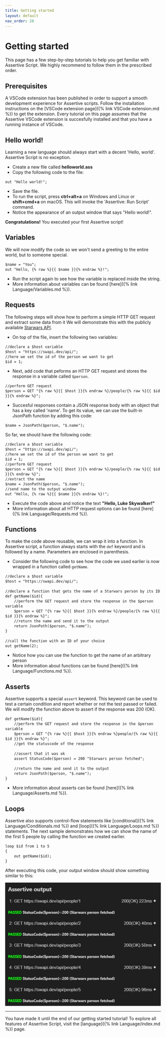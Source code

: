 ```yaml
---
title: Getting started
layout: default
nav_order: 20
---
```


# Getting started
This page has a few step-by-step tutorials to help you get familiar with Assertive Script. We highly recommend to follow them in the prescribed order.

## Prerequisites
A VSCode extension has been published in order to support a smooth development experience for Assertive scripts. 
Follow the installation instructions on the [VSCode extension page]({% link VSCode extension.md %}) to get the extension.
Every tutorial on this page assumes that the Assertive VSCode extension is succesfully installed and that you have a running instance of VSCode.

## Hello world!
Learning a new language should always start with a decent 'Hello, world'. Assertive Script is no exception. 
- Create a new file called **helloworld.ass**
- Copy the following code to the file:
```assertive
out "Hello world!";
```
- Save the file.
- To run the script, press **ctrl+alt+a** on Windows and Linux or **shift+cmd+a** on macOS. This will invoke the 'Assertive: Run Script' command.
- Notice the appearance of an output window that says "Hello world!".

**Congratulations!** You executed your first Assertive script!

## Variables
We will now modify the code so we won't send a greeting to the entire world, but to someone special.
```assertive
$name = "You";
out "Hello, {% raw %}{{ $name }}{% endraw %}!";
```
- Run the script again to see how the variable is replaced inside the string.
- More information about variables can be found [here]({% link Language/Variables.md %}).

## Requests
The following steps will show how to perform a simple HTTP GET request and extract some data from it
We will demonstrate this with the publicly available [Starwars API](https://swapi.dev). 
- On top of the file, insert the following two variables:
```assertive
//declare a $host variable
$host = "https://swapi.dev/api/";
//here we set the id of the person we want to get
$id = 1;
```
- Next, add code that peforms an HTTP GET request and stores the response in a variable called `$person`.
```assertive
//perform GET request
$person = GET "{% raw %}{{ $host }}{% endraw %}/people/{% raw %}{{ $id }}{% endraw %}";
```
- Succesful responses contain a JSON response body with an object that has a key called 'name'. To get its value, we can use the built-in JsonPath function by adding this code:
```assertive
$name = JsonPath($person, "$.name");
```
So far, we should have the following code:
```assertive
//declare a $host variable
$host = "https://swapi.dev/api/";
//here we set the id of the person we want to get
$id = 1;
//perform GET request
$person = GET "{% raw %}{{ $host }}{% endraw %}/people/{% raw %}{{ $id }}{% endraw %}";
//extract the name
$name = JsonPath($person, "$.name");
//send name to the output window
out "Hello, {% raw %}{{ $name }}{% endraw %}!";
```
- Execute the code above and notice  the text **"Hello, Luke Skywalker!"**
- More information about all HTTP request options can be found [here]({% link Language/Requests.md %}).

## Functions
To make the code above reusable, we can wrap it into a function. In Assertive script, a function always starts with the `def` keyword and is followed by a name. Parameters are enclosed in parenthesis.
- Consider the following code to see how the code we used earlier is now wrapped in a function called `getName`.

```assertive
//declare a $host variable
$host = "https://swapi.dev/api/";

//declare a function that gets the name of a Starwars person by its ID
def getName($id){
    //perform the GET request and store the response in the $person variable
    $person = GET "{% raw %}{{ $host }}{% endraw %}/people/{% raw %}{{ $id }}{% endraw %}";
    //return the name and send it to the output
    return JsonPath($person, "$.name"); 
}

//call the function with an ID of your choice
out getName(2);
```
- Notice how you can use the function to get the name of an arbitrary person
- More information about functions can be found [here]({% link Language/Functions.md %}).

## Asserts
Assertive supports a special `assert` keyword. This keyword can be used to test a certain condition and report whether or not the test passed or failed. We will modify the function above to assert if the response was 200 (OK).
```assertive
def getName($id){
    //perform the GET request and store the response in the $person variable
    $person = GET "{% raw %}{{ $host }}{% endraw %}people/{% raw %}{{ $id }}{% endraw %}";
    //get the statuscode of the response
    
    //assert that it was ok
    assert StatusCode($person) = 200 "Starwars person fetched";

    //return the name and send it to the output
    return JsonPath($person, "$.name"); 
}
```
- More information about asserts can be found [here]({% link Language/Asserts.md %}).

## Loops
Assertive also supports control-flow statements like [conditional]({% link Language/Conditionals.md %}) and [loop]({% link Language/Loops.md %}) statements.
The next sample demonstrates how we can show the name of the first 5 people by calling the function we created earlier.
```assertive
loop $id from 1 to 5
{
    out getName($id);
}
```
After executing this code, your output window should show something similar to this:

![](/assets/img/getting-started.jpeg)

---
You have made it until the end of our getting started tutorial! To explore all features of Assertive Script, visit the [language]({% link Language/index.md %}) page.

